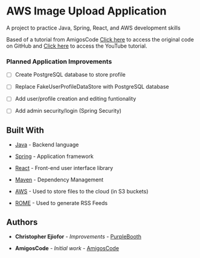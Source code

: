 # AWS Image Upload Application
A project to practice Java, Spring, React, and AWS development skills

Based of a tutorial from AmigosCode [Click here](https://github.com/amigoscode/spring-s3-react-file-upload) to access the original code on GitHub and [Click here](https://www.youtube.com/watch?v=i-hoSg8iRG0) to access the YouTube tutorial.

### Planned Application Improvements

- [ ] Create PostgreSQL database to store profile
- [ ] Replace FakeUserProfileDataStore with PostgreSQL database
- [ ] Add user/profile creation and editing funtionality
- [ ] Add admin security/login (Spring Security)


## Built With

* [Java](https://docs.oracle.com/javase/8/docs/api/) - Backend language
* [Spring](https://docs.spring.io/spring/docs/current/spring-framework-reference//) - Application framework

* [React](https://reactjs.org/docs/getting-started.html) - Front-end user interface library
* [Maven](https://maven.apache.org/) - Dependency Management
* [AWS](https://docs.aws.amazon.com/) - Used to store files to the cloud (in S3 buckets)
* [ROME](https://rometools.github.io/rome/) - Used to generate RSS Feeds


## Authors

* **Christopher Ejiofor** - *Improvements* - [PurpleBooth](https://github.com/cejiofor)

* **AmigosCode** - *Initial work* - [AmigosCode](https://github.com/amigoscode)

